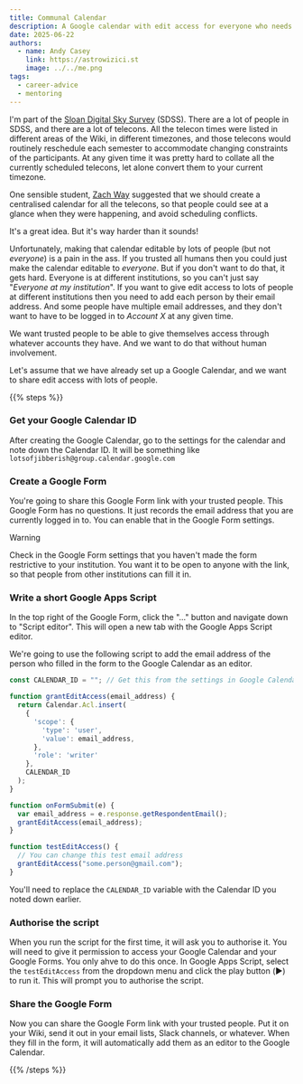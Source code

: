```yaml
---
title: Communal Calendar
description: A Google calendar with edit access for everyone who needs it, without the Human Sacrifice.
date: 2025-06-22
authors:
  - name: Andy Casey
    link: https://astrowizici.st
    image: ../../me.png
tags:
  - career-advice
  - mentoring  
---
```


I'm part of the [Sloan Digital Sky Survey](https://www.sdss.org) (SDSS). There are a lot of people in SDSS, and there are a lot of telecons. All the telecon times were listed in different areas of the Wiki, in different timezones, and those telecons would routinely reschedule each semester to accommodate changing constraints of the participants. At any given time it was pretty hard to collate all the currently scheduled telecons, let alone convert them to your current timezone.

One sensible student, [Zach Way]() suggested that we should create a centralised calendar for all the telecons, so that people could see at a glance when they were happening, and avoid scheduling conflicts.

It's a great idea. But it's way harder than it sounds!

Unfortunately, making that calendar editable by lots of people (but not _everyone_) is a pain in the ass. If you trusted all humans then you could just make the calendar editable to _everyone_. But if you don't want to do that, it gets hard. Everyone is at different institutions, so you can't just say "_Everyone at my institution_". If you want to give edit access to lots of people at different institutions then you need to add each person by their email address. And some people have multiple email addresses, and they don't want to have to be logged in to _Account X_ at any given time.

We want trusted people to be able to give themselves access through whatever accounts they have. And we want to do that without human involvement.

Let's assume that we have already set up a Google Calendar, and we want to share edit access with lots of people.

{{% steps %}}

### Get your Google Calendar ID

After creating the Google Calendar, go to the settings for the calendar and note down the Calendar ID. It will be something like ```lotsofjibberish@group.calendar.google.com```

### Create a Google Form

You're going to share this Google Form link with your trusted people. This Google Form has no questions. It just records the email address that you are currently logged in to. You can enable that in the Google Form settings.

> [!WARNING]
> Check in the Google Form settings that you haven't made the form restrictive to your institution. You want it to be open to anyone with the link, so that people from other institutions can fill it in.

### Write a short Google Apps Script

In the top right of the Google Form, click the "..." button and navigate down to "Script editor". This will open a new tab with the Google Apps Script editor.

We're going to use the following script to add the email address of the person who filled in the form to the Google Calendar as an editor.

```javascript
const CALENDAR_ID = ""; // Get this from the settings in Google Calendar

function grantEditAccess(email_address) {
  return Calendar.Acl.insert(
    {
      'scope': {
        'type': 'user',
        'value': email_address,
      },
      'role': 'writer'
    },
    CALENDAR_ID
  );
}

function onFormSubmit(e) {
  var email_address = e.response.getRespondentEmail();
  grantEditAccess(email_address);
}

function testEditAccess() {
  // You can change this test email address 
  grantEditAccess("some.person@gmail.com");
}
```

You'll need to replace the `CALENDAR_ID` variable with the Calendar ID you noted down earlier.

### Authorise the script

When you run the script for the first time, it will ask you to authorise it. You will need to give it permission to access your Google Calendar and your Google Forms. You only ahve to do this once. In Google Apps Script, select the `testEditAccess` from the dropdown menu and click the play button (▶️) to run it. This will prompt you to authorise the script.

### Share the Google Form

Now you can share the Google Form link with your trusted people. Put it on your Wiki, send it out in your email lists, Slack channels, or whatever. When they fill in the form, it will automatically add them as an editor to the Google Calendar.

{{% /steps %}}
